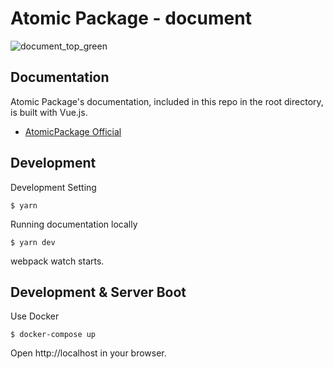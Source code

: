 # Atomic Package - document

![document_top_green](https://user-images.githubusercontent.com/1584153/76678374-9f899c00-661a-11ea-8fb7-9649847c2fc2.png)


## Documentation

Atomic Package's documentation, included in this repo in the root directory, is built with Vue.js.

* [AtomicPackage Official](https://atomic-package.com/)

## Development

Development Setting

``` 
$ yarn
```

Running documentation locally

``` 
$ yarn dev
```

webpack watch starts.


## Development & Server Boot

Use Docker

``` 
$ docker-compose up
```

Open http://localhost in your browser.

